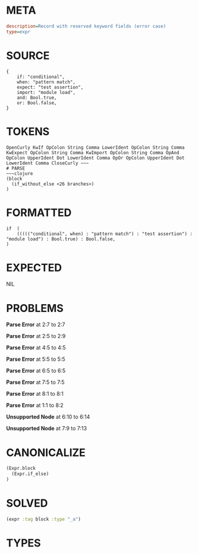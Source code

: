 # META
~~~ini
description=Record with reserved keyword fields (error case)
type=expr
~~~
# SOURCE
~~~roc
{
    if: "conditional",
    when: "pattern match",
    expect: "test assertion",
    import: "module load",
    and: Bool.true,
    or: Bool.false,
}
~~~
# TOKENS
~~~text
OpenCurly KwIf OpColon String Comma LowerIdent OpColon String Comma KwExpect OpColon String Comma KwImport OpColon String Comma OpAnd OpColon UpperIdent Dot LowerIdent Comma OpOr OpColon UpperIdent Dot LowerIdent Comma CloseCurly ~~~
# PARSE
~~~clojure
(block
  (if_without_else <26 branches>)
)
~~~
# FORMATTED
~~~roc
if  (
	((((("conditional", when) : "pattern match") : "test assertion") : "module load") : Bool.true) : Bool.false,
)
~~~
# EXPECTED
NIL
# PROBLEMS
**Parse Error**
at 2:7 to 2:7

**Parse Error**
at 2:5 to 2:9

**Parse Error**
at 4:5 to 4:5

**Parse Error**
at 5:5 to 5:5

**Parse Error**
at 6:5 to 6:5

**Parse Error**
at 7:5 to 7:5

**Parse Error**
at 8:1 to 8:1

**Parse Error**
at 1:1 to 8:2

**Unsupported Node**
at 6:10 to 6:14

**Unsupported Node**
at 7:9 to 7:13

# CANONICALIZE
~~~clojure
(Expr.block
  (Expr.if_else)
)
~~~
# SOLVED
~~~clojure
(expr :tag block :type "_a")
~~~
# TYPES
~~~roc
~~~
